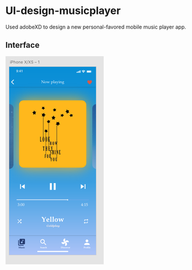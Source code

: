 # UI-design-musicplayer
Used adobeXD to design a new personal-favored mobile music player app.

## Interface
![](play-interface.png)
